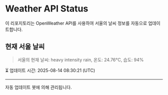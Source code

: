
# Weather API Status

이 리포지토리는 OpenWeather API를 사용하여 서울의 날씨 정보를 자동으로 업데이트합니다.

## 현재 서울 날씨
> 서울의 현재 날씨: heavy intensity rain, 온도: 24.76°C, 습도: 94%

⏳ 업데이트 시간: 2025-08-14 08:30:21 (UTC)

---
자동 업데이트 봇에 의해 관리됩니다.
